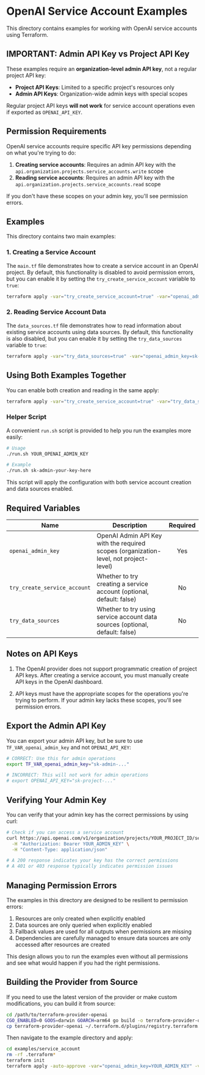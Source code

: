 # OpenAI Service Account Examples

This directory contains examples for working with OpenAI service accounts using Terraform.

## IMPORTANT: Admin API Key vs Project API Key

These examples require an **organization-level admin API key**, not a regular project API key:

- **Project API Keys**: Limited to a specific project's resources only
- **Admin API Keys**: Organization-wide admin keys with special scopes

Regular project API keys **will not work** for service account operations even if exported as `OPENAI_API_KEY`.

## Permission Requirements

OpenAI service accounts require specific API key permissions depending on what you're trying to do:

1. **Creating service accounts**: Requires an admin API key with the `api.organization.projects.service_accounts.write` scope
2. **Reading service accounts**: Requires an admin API key with the `api.organization.projects.service_accounts.read` scope

If you don't have these scopes on your admin key, you'll see permission errors.

## Examples

This directory contains two main examples:

### 1. Creating a Service Account

The `main.tf` file demonstrates how to create a service account in an OpenAI project. By default, this functionality is disabled to avoid permission errors, but you can enable it by setting the `try_create_service_account` variable to `true`:

```bash
terraform apply -var="try_create_service_account=true" -var="openai_admin_key=sk-admin-..."
```

### 2. Reading Service Account Data

The `data_sources.tf` file demonstrates how to read information about existing service accounts using data sources. By default, this functionality is also disabled, but you can enable it by setting the `try_data_sources` variable to `true`:

```bash
terraform apply -var="try_data_sources=true" -var="openai_admin_key=sk-admin-..."
```

## Using Both Examples Together

You can enable both creation and reading in the same apply:

```bash
terraform apply -var="try_create_service_account=true" -var="try_data_sources=true" -var="openai_admin_key=sk-admin-..."
```

### Helper Script

A convenient `run.sh` script is provided to help you run the examples more easily:

```bash
# Usage
./run.sh YOUR_OPENAI_ADMIN_KEY

# Example
./run.sh sk-admin-your-key-here
```

This script will apply the configuration with both service account creation and data sources enabled.

## Required Variables

| Name | Description | Required |
|------|-------------|:--------:|
| `openai_admin_key` | OpenAI Admin API Key with the required scopes (organization-level, not project-level) | Yes |
| `try_create_service_account` | Whether to try creating a service account (optional, default: false) | No |
| `try_data_sources` | Whether to try using service account data sources (optional, default: false) | No |

## Notes on API Keys

1. The OpenAI provider does not support programmatic creation of project API keys. After creating a service account, you must manually create API keys in the OpenAI dashboard.

2. API keys must have the appropriate scopes for the operations you're trying to perform. If your admin key lacks these scopes, you'll see permission errors.

## Export the Admin API Key

You can export your admin API key, but be sure to use `TF_VAR_openai_admin_key` and not `OPENAI_API_KEY`:

```bash
# CORRECT: Use this for admin operations
export TF_VAR_openai_admin_key="sk-admin-..."

# INCORRECT: This will not work for admin operations
# export OPENAI_API_KEY="sk-project-..."
```

## Verifying Your Admin Key

You can verify that your admin key has the correct permissions by using curl:

```bash
# Check if you can access a service account
curl https://api.openai.com/v1/organization/projects/YOUR_PROJECT_ID/service_accounts/YOUR_SERVICE_ACCOUNT_ID \
  -H "Authorization: Bearer YOUR_ADMIN_KEY" \
  -H "Content-Type: application/json"

# A 200 response indicates your key has the correct permissions
# A 401 or 403 response typically indicates permission issues
```

## Managing Permission Errors

The examples in this directory are designed to be resilient to permission errors:

1. Resources are only created when explicitly enabled
2. Data sources are only queried when explicitly enabled
3. Fallback values are used for all outputs when permissions are missing
4. Dependencies are carefully managed to ensure data sources are only accessed after resources are created

This design allows you to run the examples even without all permissions and see what would happen if you had the right permissions.

## Building the Provider from Source

If you need to use the latest version of the provider or make custom modifications, you can build it from source:

```bash
cd /path/to/terraform-provider-openai
CGO_ENABLED=0 GOOS=darwin GOARCH=arm64 go build -o terraform-provider-openai cmd/main.go
cp terraform-provider-openai ~/.terraform.d/plugins/registry.terraform.io/fjcorp/openai/1.0.0/darwin_arm64/
```

Then navigate to the example directory and apply:

```bash
cd examples/service_account
rm -rf .terraform*
terraform init
terraform apply -auto-approve -var="openai_admin_key=YOUR_ADMIN_KEY" -var="try_create_service_account=true" -var="try_data_sources=true"
``` 